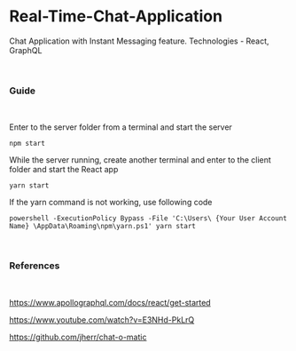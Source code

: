# Real-Time-Chat-Application
Chat Application with Instant Messaging feature. Technologies - React, GraphQL

<br/>

### Guide

<br/>

Enter to the server folder from a terminal and start the server

 ``` npm start ```

While the server running, create another terminal and enter to the client folder and start the React app

``` yarn start ```

If the yarn command is not working, use following code

``` powershell -ExecutionPolicy Bypass -File 'C:\Users\ {Your User Account Name} \AppData\Roaming\npm\yarn.ps1' yarn start ```

<br/>

### References 

<br/>

https://www.apollographql.com/docs/react/get-started

https://www.youtube.com/watch?v=E3NHd-PkLrQ

https://github.com/jherr/chat-o-matic
